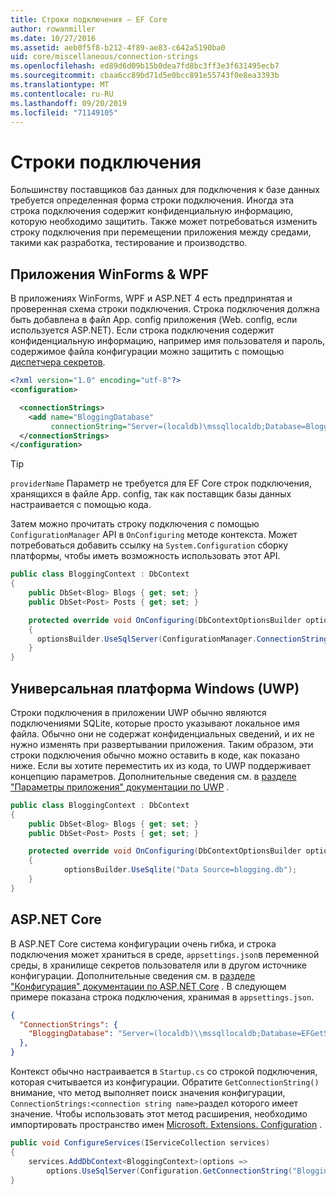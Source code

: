 ```yaml
---
title: Строки подключения — EF Core
author: rowanmiller
ms.date: 10/27/2016
ms.assetid: aeb0f5f8-b212-4f89-ae83-c642a5190ba0
uid: core/miscellaneous/connection-strings
ms.openlocfilehash: ed89d6d09b15b0dea7fd8bc3ff3e3f631495ecb7
ms.sourcegitcommit: cbaa6cc89bd71d5e0bcc891e55743f0e8ea3393b
ms.translationtype: MT
ms.contentlocale: ru-RU
ms.lasthandoff: 09/20/2019
ms.locfileid: "71149105"
---
```

# <a name="connection-strings"></a>Строки подключения

Большинству поставщиков баз данных для подключения к базе данных требуется определенная форма строки подключения. Иногда эта строка подключения содержит конфиденциальную информацию, которую необходимо защитить. Также может потребоваться изменить строку подключения при перемещении приложения между средами, такими как разработка, тестирование и производство.

## <a name="winforms--wpf-applications"></a>Приложения WinForms & WPF

В приложениях WinForms, WPF и ASP.NET 4 есть предпринятая и проверенная схема строки подключения. Строка подключения должна быть добавлена в файл App. config приложения (Web. config, если используется ASP.NET). Если строка подключения содержит конфиденциальную информацию, например имя пользователя и пароль, содержимое файла конфигурации можно защитить с помощью [диспетчера секретов](https://docs.microsoft.com/aspnet/core/security/app-secrets#secret-manager).

``` xml
<?xml version="1.0" encoding="utf-8"?>
<configuration>

  <connectionStrings>
    <add name="BloggingDatabase"
         connectionString="Server=(localdb)\mssqllocaldb;Database=Blogging;Trusted_Connection=True;" />
  </connectionStrings>
</configuration>
```

> [!TIP]  
> `providerName` Параметр не требуется для EF Core строк подключения, хранящихся в файле App. config, так как поставщик базы данных настраивается с помощью кода.

Затем можно прочитать строку подключения с помощью `ConfigurationManager` API в `OnConfiguring` методе контекста. Может потребоваться добавить ссылку на `System.Configuration` сборку платформы, чтобы иметь возможность использовать этот API.

``` csharp
public class BloggingContext : DbContext
{
    public DbSet<Blog> Blogs { get; set; }
    public DbSet<Post> Posts { get; set; }

    protected override void OnConfiguring(DbContextOptionsBuilder optionsBuilder)
    {
      optionsBuilder.UseSqlServer(ConfigurationManager.ConnectionStrings["BloggingDatabase"].ConnectionString);
    }
}
```

## <a name="universal-windows-platform-uwp"></a>Универсальная платформа Windows (UWP)

Строки подключения в приложении UWP обычно являются подключениями SQLite, которые просто указывают локальное имя файла. Обычно они не содержат конфиденциальных сведений, и их не нужно изменять при развертывании приложения. Таким образом, эти строки подключения обычно можно оставить в коде, как показано ниже. Если вы хотите переместить их из кода, то UWP поддерживает концепцию параметров. Дополнительные сведения см. в [разделе "Параметры приложения" документации по UWP](https://docs.microsoft.com/windows/uwp/app-settings/store-and-retrieve-app-data) .

``` csharp
public class BloggingContext : DbContext
{
    public DbSet<Blog> Blogs { get; set; }
    public DbSet<Post> Posts { get; set; }

    protected override void OnConfiguring(DbContextOptionsBuilder optionsBuilder)
    {
            optionsBuilder.UseSqlite("Data Source=blogging.db");
    }
}
```

## <a name="aspnet-core"></a>ASP.NET Core

В ASP.NET Core система конфигурации очень гибка, и строка подключения может храниться в среде, `appsettings.json`в переменной среды, в хранилище секретов пользователя или в другом источнике конфигурации. Дополнительные сведения см. в [разделе "Конфигурация" документации по ASP.NET Core](https://docs.asp.net/en/latest/fundamentals/configuration.html) . В следующем примере показана строка подключения, хранимая в `appsettings.json`.

``` json
{
  "ConnectionStrings": {
    "BloggingDatabase": "Server=(localdb)\\mssqllocaldb;Database=EFGetStarted.ConsoleApp.NewDb;Trusted_Connection=True;"
  },
}
```

Контекст обычно настраивается в `Startup.cs` со строкой подключения, которая считывается из конфигурации. Обратите `GetConnectionString()` внимание, что метод выполняет поиск значения конфигурации, `ConnectionStrings:<connection string name>`раздел которого имеет значение. Чтобы использовать этот метод расширения, необходимо импортировать пространство имен [Microsoft. Extensions. Configuration](https://docs.microsoft.com/dotnet/api/microsoft.extensions.configuration) .

``` csharp
public void ConfigureServices(IServiceCollection services)
{
    services.AddDbContext<BloggingContext>(options =>
        options.UseSqlServer(Configuration.GetConnectionString("BloggingDatabase")));
}
```

